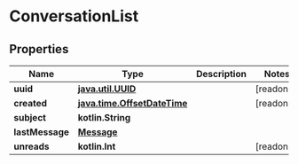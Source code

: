 
# ConversationList

## Properties
Name | Type | Description | Notes
------------ | ------------- | ------------- | -------------
**uuid** | [**java.util.UUID**](java.util.UUID.md) |  |  [readonly]
**created** | [**java.time.OffsetDateTime**](java.time.OffsetDateTime.md) |  |  [readonly]
**subject** | **kotlin.String** |  | 
**lastMessage** | [**Message**](Message.md) |  | 
**unreads** | **kotlin.Int** |  |  [readonly]



